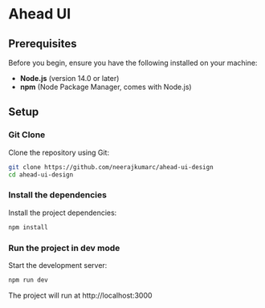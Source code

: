 # Ahead UI

## Prerequisites

Before you begin, ensure you have the following installed on your machine:

- **Node.js** (version 14.0 or later)
- **npm** (Node Package Manager, comes with Node.js)

## Setup

### Git Clone

Clone the repository using Git:

```bash
git clone https://github.com/neerajkumarc/ahead-ui-design
cd ahead-ui-design
```
### Install the dependencies
Install the project dependencies:
```bash
npm install
```
### Run the project in dev mode
Start the development server:
```bash
npm run dev
```

The project will run at http://localhost:3000